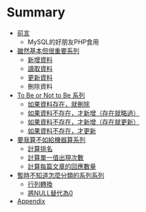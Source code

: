 # Summary

* [前言](README.md)
   * MySQL的好朋友PHP食用
* [雖然基本但很重要系列](chapter_basic.md)
   * [新增資料](insert.md)
   * [讀取資料](select.md)
   * [更新資料](update.md)
   * 刪除資料
* [To Be or Not to Be 系列](to_be_or_not_to_be_series.md)
   * [如果資料存在，就刪除](if_exist_then_delete.md)
   * [如果資料不存在，才新增（存在就略過）](if_not_exist_then_insert.md)
   * [如果資料不存在，才新增（存在就更新）](if_not_exist_then_insert_else_then_update.md)
   * [如果資料不存在，才更新](if_not_exist_then_update.md)
* [要我算不如給機器算系列](i_am_a_idiot_and_i_dont_calculate_series.md)
   * [計算排名](ranking_calculation.md)
   * [計算單一值出現次數](occurrence_calculation.md)
   * [計算每篇文章的回應數量](comment_calculation.md)
* [暫時不知道怎麼分類的系列系列](chapter1.md)
   * [行列轉換](xing_lie_zhuan_huan.md)
   * [將NULL替代為0](jiang_null_ti_dai_wei_0.md)
* [Appendix](appendix.md)

